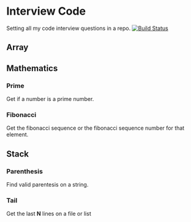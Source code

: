 # Interview Code
Setting all my code interview questions in a repo.
[![Build Status](https://travis-ci.org/koraresu/lab_python.svg?branch=master)](https://travis-ci.org/koraresu/lab_python)

## Array

## Mathematics
### Prime
Get if a number is a prime number.
### Fibonacci
Get the fibonacci sequence or the fibonacci sequence number for that element.
## Stack
### Parenthesis
Find valid parentesis on a string.
### Tail
Get the last **N** lines on a file or list